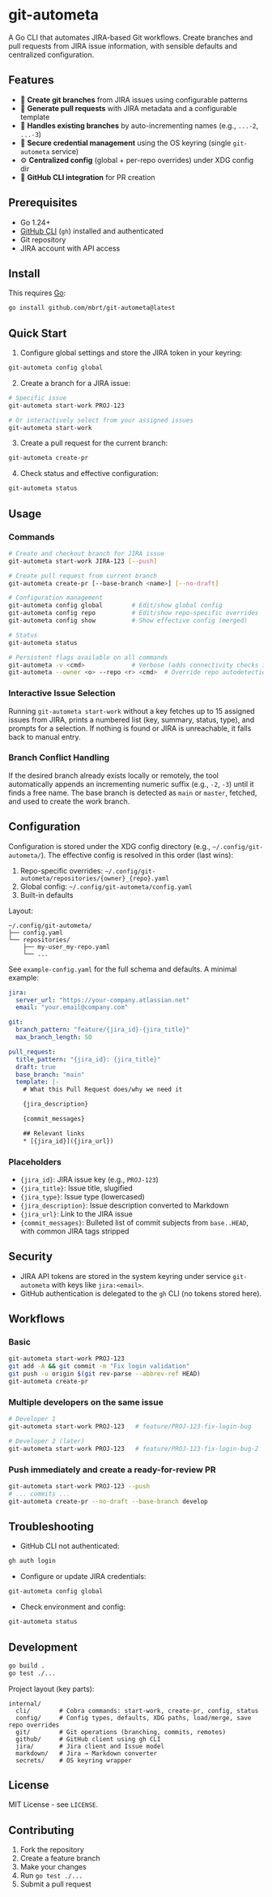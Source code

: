 # git-autometa

A Go CLI that automates JIRA-based Git workflows. Create branches and pull requests from JIRA issue information, with sensible defaults and centralized configuration.

## Features

- 🎯 **Create git branches** from JIRA issues using configurable patterns
- 🔄 **Generate pull requests** with JIRA metadata and a configurable template
- 🔀 **Handles existing branches** by auto-incrementing names (e.g., `...-2`, `...-3`)
- 🔐 **Secure credential management** using the OS keyring (single `git-autometa` service)
- ⚙️ **Centralized config** (global + per-repo overrides) under XDG config dir
- 🐙 **GitHub CLI integration** for PR creation

## Prerequisites

- Go 1.24+
- [GitHub CLI](https://cli.github.com/) (`gh`) installed and authenticated
- Git repository
- JIRA account with API access

## Install

This requires [Go](https://go.dev/doc/install):

```bash
go install github.com/mbrt/git-autometa@latest
```

## Quick Start

1) Configure global settings and store the JIRA token in your keyring:

```bash
git-autometa config global
```

2) Create a branch for a JIRA issue:

```bash
# Specific issue
git-autometa start-work PROJ-123

# Or interactively select from your assigned issues
git-autometa start-work
```

3) Create a pull request for the current branch:

```bash
git-autometa create-pr
```

4) Check status and effective configuration:

```bash
git-autometa status
```

## Usage

### Commands

```bash
# Create and checkout branch for JIRA issue
git-autometa start-work JIRA-123 [--push]

# Create pull request from current branch
git-autometa create-pr [--base-branch <name>] [--no-draft]

# Configuration management
git-autometa config global        # Edit/show global config
git-autometa config repo          # Edit/show repo-specific overrides
git-autometa config show          # Show effective config (merged)

# Status
git-autometa status

# Persistent flags available on all commands
git-autometa -v <cmd>             # Verbose (adds connectivity checks in status)
git-autometa --owner <o> --repo <r> <cmd>  # Override repo autodetection for GitHub ops
```

### Interactive Issue Selection

Running `git-autometa start-work` without a key fetches up to 15 assigned issues from JIRA, prints a numbered list (key, summary, status, type), and prompts for a selection. If nothing is found or JIRA is unreachable, it falls back to manual entry.

### Branch Conflict Handling

If the desired branch already exists locally or remotely, the tool automatically appends an incrementing numeric suffix (e.g., `-2`, `-3`) until it finds a free name. The base branch is detected as `main` or `master`, fetched, and used to create the work branch.

## Configuration

Configuration is stored under the XDG config directory (e.g., `~/.config/git-autometa/`). The effective config is resolved in this order (last wins):

1. Repo-specific overrides: `~/.config/git-autometa/repositories/{owner}_{repo}.yaml`
2. Global config: `~/.config/git-autometa/config.yaml`
3. Built-in defaults

Layout:

```
~/.config/git-autometa/
├── config.yaml
└── repositories/
    ├── my-user_my-repo.yaml
    └── ...
```

See `example-config.yaml` for the full schema and defaults. A minimal example:

```yaml
jira:
  server_url: "https://your-company.atlassian.net"
  email: "your.email@company.com"

git:
  branch_pattern: "feature/{jira_id}-{jira_title}"
  max_branch_length: 50

pull_request:
  title_pattern: "{jira_id}: {jira_title}"
  draft: true
  base_branch: "main"
  template: |-
    # What this Pull Request does/why we need it

    {jira_description}

    {commit_messages}

    ## Relevant links
    * [{jira_id}]({jira_url})
```

### Placeholders

- `{jira_id}`: JIRA issue key (e.g., `PROJ-123`)
- `{jira_title}`: Issue title, slugified
- `{jira_type}`: Issue type (lowercased)
- `{jira_description}`: Issue description converted to Markdown
- `{jira_url}`: Link to the JIRA issue
- `{commit_messages}`: Bulleted list of commit subjects from `base..HEAD`, with common JIRA tags stripped

## Security

- JIRA API tokens are stored in the system keyring under service `git-autometa` with keys like `jira:<email>`.
- GitHub authentication is delegated to the `gh` CLI (no tokens stored here).

## Workflows

### Basic

```bash
git-autometa start-work PROJ-123
git add -A && git commit -m "Fix login validation"
git push -u origin $(git rev-parse --abbrev-ref HEAD)
git-autometa create-pr
```

### Multiple developers on the same issue

```bash
# Developer 1
git-autometa start-work PROJ-123   # feature/PROJ-123-fix-login-bug

# Developer 2 (later)
git-autometa start-work PROJ-123   # feature/PROJ-123-fix-login-bug-2
```

### Push immediately and create a ready-for-review PR

```bash
git-autometa start-work PROJ-123 --push
# ... commits ...
git-autometa create-pr --no-draft --base-branch develop
```

## Troubleshooting

- GitHub CLI not authenticated:

```bash
gh auth login
```

- Configure or update JIRA credentials:

```bash
git-autometa config global
```

- Check environment and config:

```bash
git-autometa status
```

## Development

```bash
go build .
go test ./...
```

Project layout (key parts):

```
internal/
  cli/        # Cobra commands: start-work, create-pr, config, status
  config/     # Config types, defaults, XDG paths, load/merge, save repo overrides
  git/        # Git operations (branching, commits, remotes)
  github/     # GitHub client using gh CLI
  jira/       # Jira client and Issue model
  markdown/   # Jira → Markdown converter
  secrets/    # OS keyring wrapper
```

## License

MIT License - see `LICENSE`.

## Contributing

1. Fork the repository
2. Create a feature branch
3. Make your changes
4. Run `go test ./...`
5. Submit a pull request
